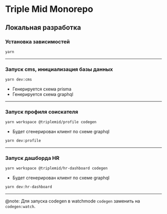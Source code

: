 # Triple Mid Monorepo

## Локальная разработка

### Установка зависимостей

```bash
yarn
```

---

### Запуск cms, инициализация базы данных

```bash
yarn dev:cms
```

- Генерируется схема prisma
- Генерируется схема graphql

---

### Запуск профиля соискателя

```bash
yarn workspace @triplemid/profile codegen
```

- Будет сгенерирован клиент по схеме graphql

```bash
yarn dev:profile
```

---

### Запуск дашборда HR

```bash
yarn workspace @triplemid/hr-dashboard codegen
```

- Будет сгенерирован клиент по схеме graphql

```bash
yarn dev:hr-dashboard
```

---

@note:
Для запуска codegen в watchmode `codegen` заменить на `codegen:watch`.